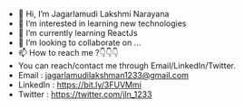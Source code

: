 - 👋 Hi, I’m Jagarlamudi Lakshmi Narayana
- 👀 I’m interested in learning new technologies
- 🌱 I’m currently learning ReactJs
- 💞️ I’m looking to collaborate on ...
- 📫 How to reach me ?👇👇👇
- You can reach/contact me through Email/LinkedIn/Twitter.
- Email : jagarlamudilakshman1233@gmail.com
- LinkedIn : https://bit.ly/3FUVMmi
- Twitter : https://twitter.com/jln_1233
<!---
Lakshmanjagarlamudi1/Lakshmanjagarlamudi1 is a ✨ special ✨ repository because its `README.md` (this file) appears on your GitHub profile.
You can click the Preview link to take a look at your changes.
--->
